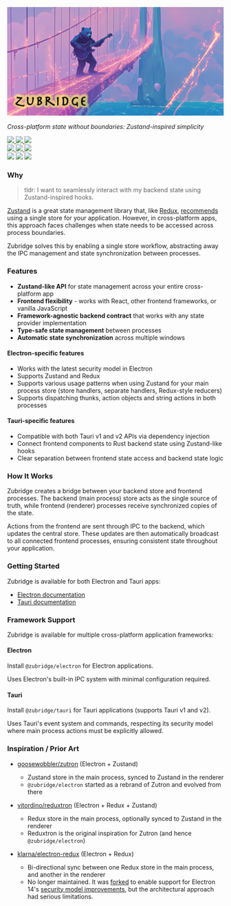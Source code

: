 <picture>
  <img alt="zubridge hero image" src="./resources/zubridge-hero.png" onerror="this.style.display='none';document.getElementById('fallback-title').style.display='block'"/>
</picture>

<h1 id="fallback-title" style="display:none">Zubridge</h1>

_Cross-platform state without boundaries: Zustand-inspired simplicity_

<a href="https://www.npmjs.com/package/@zubridge/electron" alt="@zubridge/electron on NPM"><img src="https://img.shields.io/badge/@zubridge/electron-9feaf9" />
<img src="https://img.shields.io/npm/v/@zubridge/electron" />
<img src="https://img.shields.io/npm/dw/@zubridge/electron" /></a> \
<a href="https://www.npmjs.com/package/@zubridge/tauri" alt="@zubridge/tauri on NPM"><img src="https://img.shields.io/badge/@zubridge/tauri-ffc131" />
<img src="https://img.shields.io/npm/v/@zubridge/tauri" />
<img src="https://img.shields.io/npm/dw/@zubridge/tauri" /></a> \
<img src="https://img.shields.io/badge/tauri-plugin-ffc131" />
<a href="https://crates.io/crates/tauri-plugin-zubridge" alt="Tauri-Plugin-Zubridge on Crates.io">
<img src="https://img.shields.io/crates/v/tauri-plugin-zubridge" /></a>
<img src="https://img.shields.io/crates/d/tauri-plugin-zubridge" /></a>

### Why

> tldr: I want to seamlessly interact with my backend state using Zustand-inspired hooks.

[Zustand](https://github.com/pmndrs/zustand) is a great state management library that, like [Redux](https://redux.js.org/tutorials/fundamentals/part-4-store#redux-store), [recommends](https://zustand.docs.pmnd.rs/guides/flux-inspired-practice#recommended-patterns) using a single store for your application. However, in cross-platform apps, this approach faces challenges when state needs to be accessed across process boundaries.

Zubridge solves this by enabling a single store workflow, abstracting away the IPC management and state synchronization between processes.

### Features

- **Zustand-like API** for state management across your entire cross-platform app
- **Frontend flexibility** - works with React, other frontend frameworks, or vanilla JavaScript
- **Framework-agnostic backend contract** that works with any state provider implementation
- **Type-safe state management** between processes
- **Automatic state synchronization** across multiple windows

#### Electron-specific features

- Works with the latest security model in Electron
- Supports Zustand and Redux
- Supports various usage patterns when using Zustand for your main process store (store handlers, separate handlers, Redux-style reducers)
- Supports dispatching thunks, action objects and string actions in both processes

#### Tauri-specific features

- Compatible with both Tauri v1 and v2 APIs via dependency injection
- Connect frontend components to Rust backend state using Zustand-like hooks
- Clear separation between frontend state access and backend state logic

### How It Works

Zubridge creates a bridge between your backend store and frontend processes. The backend (main process) store acts as the single source of truth, while frontend (renderer) processes receive synchronized copies of the state.

Actions from the frontend are sent through IPC to the backend, which updates the central store. These updates are then automatically broadcast to all connected frontend processes, ensuring consistent state throughout your application.

### Getting Started

Zubridge is available for both Electron and Tauri apps:

- [Electron documentation](./packages/electron/docs/getting-started.md)
- [Tauri documentation](./packages/tauri/docs/getting-started.md)

### Framework Support

Zubridge is available for multiple cross-platform application frameworks:

#### Electron

Install `@zubridge/electron` for Electron applications.

Uses Electron's built-in IPC system with minimal configuration required.

#### Tauri

Install `@zubridge/tauri` for Tauri applications (supports Tauri v1 and v2).

Uses Tauri's event system and commands, respecting its security model where main process actions must be explicitly allowed.

### Inspiration / Prior Art

- [goosewobbler/zutron](https://github.com/goosewobbler/zutron) (Electron + Zustand)

  - Zustand store in the main process, synced to Zustand in the renderer
  - `@zubridge/electron` started as a rebrand of Zutron and evolved from there

- [vitordino/reduxtron](https://github.com/vitordino/reduxtron) (Electron + Redux + Zustand)

  - Redux store in the main process, optionally synced to Zustand in the renderer
  - Reduxtron is the original inspiration for Zutron (and hence `@zubridge/electron`)

- [klarna/electron-redux](https://github.com/klarna/electron-redux) (Electron + Redux)
  - Bi-directional sync between one Redux store in the main process, and another in the renderer
  - No longer maintained. It was [forked](https://github.com/goosewobbler/electron-redux) to enable support for Electron 14's [security model improvements](https://github.com/klarna/electron-redux/issues/317), but the architectural approach had serious limitations.
